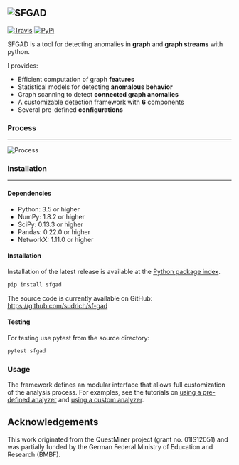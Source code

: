 ![SFGAD](https://raw.githubusercontent.com/sudrich/sf-gad/master/doc/img/logo.png)
---
[![Travis](https://api.travis-ci.com/sudrich/sf-gad.svg?branch=master)](https://travis-ci.com/sudrich/sf-gad)
[![PyPi](https://badge.fury.io/py/sfgad.svg)](https://badge.fury.io/py/sfgad)


SFGAD is a tool for detecting anomalies in **graph** and **graph streams** with python.


I provides:

* Efficient computation of graph **features**
* Statistical models for detecting **anomalous behavior**
* Graph scanning to detect **connected graph anomalies**
* A customizable detection framework with **6** components
* Several pre-defined **configurations**

### Process
---

![Process](https://raw.githubusercontent.com/sudrich/sf-gad/master/doc/img/sfgad.png)


### Installation
---

#### Dependencies

* Python: 3.5 or higher
* NumPy: 1.8.2 or higher
* SciPy: 0.13.3 or higher
* Pandas: 0.22.0 or higher
* NetworkX: 1.11.0 or higher

#### Installation

Installation of the latest release is available at the [Python
package index](https://pypi.org/project/sfgad).

```sh
pip install sfgad
```

The source code is currently available on GitHub:
https://github.com/sudrich/sf-gad

#### Testing

For testing use pytest from the source directory:

```sh
pytest sfgad
```

### Usage

The framework defines an modular interface that allows full customization of the analysis process. For examples, see the tutorials on [using a pre-defined analyzer](https://github.com/sudrich/sf-gad/blob/master/examples/predefined_analyzer.ipynb) and [using a custom analyzer](https://github.com/sudrich/sf-gad/blob/master/examples/custom_analyzer.ipynb).

## Acknowledgements

This work originated from the QuestMiner project (grant no. 01IS12051) and was partially funded by the German Federal Ministry of Education and Research (BMBF).
